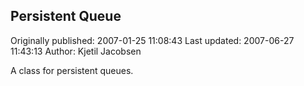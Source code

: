 ## Persistent Queue

Originally published: 2007-01-25 11:08:43
Last updated: 2007-06-27 11:43:13
Author: Kjetil Jacobsen

A class for persistent queues.